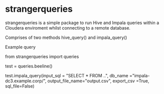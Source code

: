 # strangerqueries

strangerqueries is a simple package to run Hive and Impala queries within a Cloudera enviroment whilst connecting to a remote database.

Comprises of two methods
hive_query() and impala_query()

Example query

from strangerqueries import queries

test = queries.beeline()

test.impala_query(input_sql = "SELECT * FROM ..", db_name ="impala-dc3.example.corp/", output_file_name="output.csv", export_csv =True, sql_file=False)
